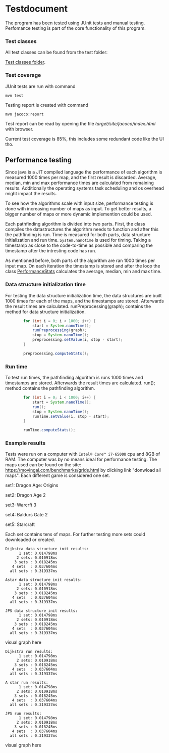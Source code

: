 # Testdocument

The program has been tested using JUnit tests and manual testing. 
Perfomance testing is part of the core functionality of this program.

### Test classes

All test classes can be found from the test folder:

[Test classes folder](https://github.com/synesteesia/pathAlgorithms/tree/master/pathAlgorithms/src/test/java).


### Test coverage


JUnit tests are run with command

```
mvn test
```
Testing report is created with command

```
mvn jacoco:report
```

Test report can be read by opening the file _target/site/jacoco/index.html_ with browser.

Current test coverage is 85%, this includes some redundant code like the UI tho.

## Performance testing

Since java is a JIT compiled language the performance of each algorithm is measured 1000 times per map, and the first result is discarded.
Average, median, min and max performance times are calculated from remaining results. 
Additionally the operating systems task scheduling and os overhead might impact the results.

To see how the algorithms scale with input size, performance testing is done with increasing number of maps as input.
To get better results, a bigger number of maps or more dynamic implemention could be used.

Each pathfinding algorithm is divided into two parts. 
First, the class compiles the datastructures the algorithm needs to function and after this the pathfinding is run.
Time is measured for both parts, data structure initialization and run time.
`System.nanotime` is used for timing. 
Taking a timestamp as close to the code-to-time as possible and comparing the timestamp after the intresting code has run.

As mentioned before, both parts of the algorithm are ran 1000 times per input map.
On each iteration the timestamp is stored and after the loop the class 
[PerformanceStats](https://github.com/synesteesia/pathAlgorithms/blob/master/pathAlgorithms/src/main/java/pathalgorithms/PerformanceStats.java) calculates the average, median, min and max time.


### Data structure initialization time

For testing the data structure initialization time, the data structures are built 1000 times for each of the maps, and the timestamps are stored. Afterwards the result times are calculated. runPreprocessing(graph); contains the method for data structure initialization.

```java
        for (int i = 0; i < 1000; i++) {
            start = System.nanoTime();
            runPreprocessing(graph);
            stop = System.nanoTime();
            preprocessing.setValue(i, stop - start);
        }

        preprocessing.computeStats();
```

### Run time

To test run times, the pathfinding algorithm is runs 1000 times and timestamps are stored. Afterwards the result times are calculated. run(); method contains the pathfinding algorithm.

```java
        for (int i = 0; i < 1000; i++) {
            start = System.nanoTime();
            run();
            stop = System.nanoTime();
            runTime.setValue(i, stop - start);
        }

        runTime.computeStats();
```


### Example results

Tests were run on a computer with `Intel® Core™ i7-6500U` cpu and 8GB of RAM. The computer was by no means ideal for performance testing.
The maps used can be found on the site: https://movingai.com/benchmarks/grids.html by clicking link "donwload all maps". 
Each different game is considered one set.

set1: Dragon Age: Origins

set2: Dragon Age 2

set3: Warcrft 3

set4: Baldurs Gate 2

set5: Starcraft

Each set contains tens of maps. For further testing more sets could downloaded or created.

```
Dijkstra data structure init results:
      1 set: 0.014798ms
     2 sets: 0.010918ms
    3 sets : 0.018245ms
   4 sets  : 0.037604ms
  all sets : 0.319337ms
```
```
Astar data structure init results:
      1 set: 0.014798ms
     2 sets: 0.010918ms
    3 sets : 0.018245ms
   4 sets  : 0.037604ms
  all sets : 0.319337ms
```
```
JPS data structure init results:
      1 set: 0.014798ms
     2 sets: 0.010918ms
    3 sets : 0.018245ms
   4 sets  : 0.037604ms
  all sets : 0.319337ms
```


visual graph here

```
Dijkstra run results:
      1 set: 0.014798ms
     2 sets: 0.010918ms
    3 sets : 0.018245ms
   4 sets  : 0.037604ms
  all sets : 0.319337ms
```
```
A star run results:
      1 set: 0.014798ms
     2 sets: 0.010918ms
    3 sets : 0.018245ms
   4 sets  : 0.037604ms
  all sets : 0.319337ms
```
```
JPS run results:
      1 set: 0.014798ms
     2 sets: 0.010918ms
    3 sets : 0.018245ms
   4 sets  : 0.037604ms
  all sets : 0.319337ms
```

visual graph here
